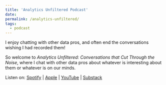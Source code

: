 ```yaml
---
title: 'Analytics Unfiltered Podcast'
date: 
permalink: /analytics-unfiltered/
tags:
  - podcast
---
```


I enjoy chatting with other data pros, and often end the conversations wishing I had recorded them! 

So welcome to _Analytics Unfiltered: Conversations that Cut Through the Noise_, where I chat with other data pros about whatever is interesting about them or whatever is on our minds.

Listen on: [Spotify](https://open.spotify.com/show/2WPcLA977vNG1s7R1emoDG?si=38cb88e0a03b4105) | [Apple](https://podcasts.apple.com/us/podcast/analytics-unfiltered-podcast/id1840294380) | [YouTube](https://www.youtube.com/playlist?list=PLZNRMX2lxqEZeutEOOnvNqFvS5xZcsTYr) | [Substack](https://datastoryteller.substack.com/podcast)


